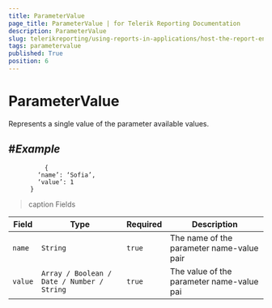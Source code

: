 ```yaml
---
title: ParameterValue
page_title: ParameterValue | for Telerik Reporting Documentation
description: ParameterValue
slug: telerikreporting/using-reports-in-applications/host-the-report-engine-remotely/telerik-reporting-rest-services/rest-api-reference/json-entities/parametervalue
tags: parametervalue
published: True
position: 6
---
```


# ParameterValue



Represents a single value of the parameter available values.
      


## #_Example_

	          {
            ‘name’: ‘Sofia’,
            ‘value’: 1
          }
        





>caption Fields


| Field | Type | Required | Description |
| ------ | ------ | ------ | ------ |
|`name`|`String`|`true`|The name of the parameter name-value pair|
|`value`|`Array / Boolean / Date / Number / String`|`true`|The value of the parameter name-value pai|



